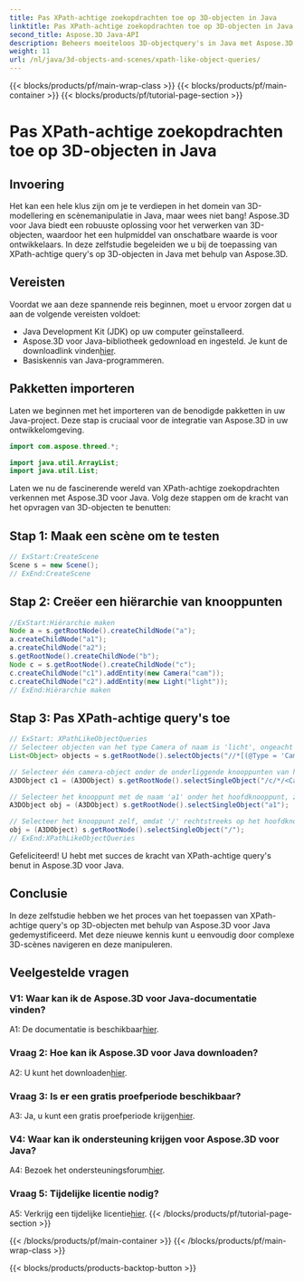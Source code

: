 ```yaml
---
title: Pas XPath-achtige zoekopdrachten toe op 3D-objecten in Java
linktitle: Pas XPath-achtige zoekopdrachten toe op 3D-objecten in Java
second_title: Aspose.3D Java-API
description: Beheers moeiteloos 3D-objectquery's in Java met Aspose.3D. Pas XPath-achtige query's toe, manipuleer scènes en breng uw 3D-ontwikkeling naar een hoger niveau.
weight: 11
url: /nl/java/3d-objects-and-scenes/xpath-like-object-queries/
---
```


{{< blocks/products/pf/main-wrap-class >}}
{{< blocks/products/pf/main-container >}}
{{< blocks/products/pf/tutorial-page-section >}}

# Pas XPath-achtige zoekopdrachten toe op 3D-objecten in Java

## Invoering

Het kan een hele klus zijn om je te verdiepen in het domein van 3D-modellering en scènemanipulatie in Java, maar wees niet bang! Aspose.3D voor Java biedt een robuuste oplossing voor het verwerken van 3D-objecten, waardoor het een hulpmiddel van onschatbare waarde is voor ontwikkelaars. In deze zelfstudie begeleiden we u bij de toepassing van XPath-achtige query's op 3D-objecten in Java met behulp van Aspose.3D.

## Vereisten

Voordat we aan deze spannende reis beginnen, moet u ervoor zorgen dat u aan de volgende vereisten voldoet:

- Java Development Kit (JDK) op uw computer geïnstalleerd.
-  Aspose.3D voor Java-bibliotheek gedownload en ingesteld. Je kunt de downloadlink vinden[hier](https://releases.aspose.com/3d/java/).
- Basiskennis van Java-programmeren.

## Pakketten importeren

Laten we beginnen met het importeren van de benodigde pakketten in uw Java-project. Deze stap is cruciaal voor de integratie van Aspose.3D in uw ontwikkelomgeving.

```java
import com.aspose.threed.*;

import java.util.ArrayList;
import java.util.List;
```

Laten we nu de fascinerende wereld van XPath-achtige zoekopdrachten verkennen met Aspose.3D voor Java. Volg deze stappen om de kracht van het opvragen van 3D-objecten te benutten:

## Stap 1: Maak een scène om te testen

```java
// ExStart:CreateScene
Scene s = new Scene();
// ExEnd:CreateScene
```

## Stap 2: Creëer een hiërarchie van knooppunten

```java
//ExStart:Hiërarchie maken
Node a = s.getRootNode().createChildNode("a");
a.createChildNode("a1");
a.createChildNode("a2");
s.getRootNode().createChildNode("b");
Node c = s.getRootNode().createChildNode("c");
c.createChildNode("c1").addEntity(new Camera("cam"));
c.createChildNode("c2").addEntity(new Light("light"));
// ExEnd:Hiërarchie maken
```

## Stap 3: Pas XPath-achtige query's toe

```java
// ExStart: XPathLikeObjectQueries
// Selecteer objecten van het type Camera of naam is 'licht', ongeacht hun locatie.
List<Object> objects = s.getRootNode().selectObjects("//*[(@Type = 'Camera') of (@Naam = 'licht')]");

// Selecteer één camera-object onder de onderliggende knooppunten van het knooppunt met de naam 'c' onder het hoofdknooppunt
A3DObject c1 = (A3DObject) s.getRootNode().selectSingleObject("/c/*/<Camera>");

// Selecteer het knooppunt met de naam 'a1' onder het hoofdknooppunt, zelfs als 'a1' geen direct onderliggend knooppunt is
A3DObject obj = (A3DObject) s.getRootNode().selectSingleObject("a1");

// Selecteer het knooppunt zelf, omdat '/' rechtstreeks op het hoofdknooppunt wordt geselecteerd
obj = (A3DObject) s.getRootNode().selectSingleObject("/");
// ExEnd:XPathLikeObjectQueries
```

Gefeliciteerd! U hebt met succes de kracht van XPath-achtige query's benut in Aspose.3D voor Java.

## Conclusie

In deze zelfstudie hebben we het proces van het toepassen van XPath-achtige query's op 3D-objecten met behulp van Aspose.3D voor Java gedemystificeerd. Met deze nieuwe kennis kunt u eenvoudig door complexe 3D-scènes navigeren en deze manipuleren.

## Veelgestelde vragen

### V1: Waar kan ik de Aspose.3D voor Java-documentatie vinden?

 A1: De documentatie is beschikbaar[hier](https://reference.aspose.com/3d/java/).

### Vraag 2: Hoe kan ik Aspose.3D voor Java downloaden?

 A2: U kunt het downloaden[hier](https://releases.aspose.com/3d/java/).

### Vraag 3: Is er een gratis proefperiode beschikbaar?

 A3: Ja, u kunt een gratis proefperiode krijgen[hier](https://releases.aspose.com/).

### V4: Waar kan ik ondersteuning krijgen voor Aspose.3D voor Java?

 A4: Bezoek het ondersteuningsforum[hier](https://forum.aspose.com/c/3d/18).

### Vraag 5: Tijdelijke licentie nodig?

 A5: Verkrijg een tijdelijke licentie[hier](https://purchase.aspose.com/temporary-license/).
{{< /blocks/products/pf/tutorial-page-section >}}

{{< /blocks/products/pf/main-container >}}
{{< /blocks/products/pf/main-wrap-class >}}

{{< blocks/products/products-backtop-button >}}
